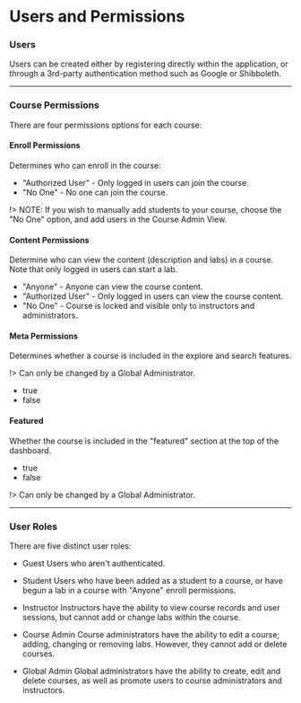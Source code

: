 # Users and Permissions

### Users
Users can be created either by registering directly within the application,
or through a 3rd-party authentication method such as Google or Shibboleth.

---

### Course Permissions
There are four permissions options for each course:

#### Enroll Permissions
Determines who can enroll in the course:

* "Authorized User" - Only logged in users can join the course.
* "No One" - No one can join the course.

!> NOTE: If you wish to manually add students to your course, choose the
"No One" option, and add users in the Course Admin View.

#### Content Permissions
Determine who can view the content (description and labs) in a course.
Note that only logged in users can start a lab.

* "Anyone" - Anyone can view the course content.
* "Authorized User" - Only logged in users can view the course content.
* "No One" - Course is locked and visible only to instructors and administrators.


#### Meta Permissions
Determines whether a course is included in the explore and search features.

!> Can only be changed by a Global Administrator.

* true
* false

#### Featured
Whether the course is included in the "featured" section at the top of the
dashboard.

* true
* false

!> Can only be changed by a Global Administrator.

---

### User Roles
There are five distinct user roles:

* Guest
Users who aren't authenticated.

* Student
Users who have been added as a student to a course, or have begun a lab in
a course with "Anyone" enroll permissions.

* Instructor
Instructors have the ability to view course records and user sessions, but
cannot add or change labs within the course.

* Course Admin
Course administrators have the ability to edit a course; adding, changing or
removing labs.  However, they cannot add or delete courses.

* Global Admin
Global administrators have the ability to create, edit and delete courses, as well as promote
users to course administrators and instructors.
